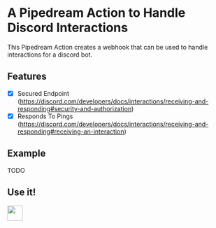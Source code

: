 # A Pipedream Action to Handle Discord Interactions

This Pipedream Action creates a webhook that can be used to handle interactions for a discord bot.

## Features

- [x] Secured Endpoint (https://discord.com/developers/docs/interactions/receiving-and-responding#security-and-authorization)
- [x] Responds To Pings (https://discord.com/developers/docs/interactions/receiving-and-responding#receiving-an-interaction)

## Example

TODO

## Use it!

<a href="https://pipedream.com/sources?action=create&url=https%3A%2F%2Fraw.githubusercontent.com%2FPandapip1%2Fdiscord-interactions-pipedream%2Fmain%2Fsources%2Fdiscord-interactions.mjs"><img src="https://i.ibb.co/m0bBsSL/deploy-clean.png" height="35"></a>
